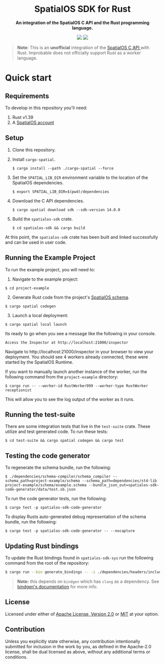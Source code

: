 <div align="center">
    <h1>SpatialOS SDK for Rust</h1>
    <p>
        <strong>An integration of the SpatialOS C API and the Rust programming language.</strong>
    </p>
    <p>
        <a href="https://deps.rs/repo/github/jamiebrynes7/spatialos-sdk-rs"><img src="https://deps.rs/repo/github/jamiebrynes7/spatialos-sdk-rs/status.svg"/></a>
        <img src="https://img.shields.io/badge/rustc-1.39-blue.svg"/>
    </p>
</div>


> **Note**: This is an **unofficial** integration of the [SpatialOS C API ](https://docs.improbable.io/reference/latest/capi/introduction) with Rust. Improbable does not officially support Rust as a worker language.

# Quick start

## Requirements

To develop in this repository you'll need:

1. Rust v1.39
2. A [SpatialOS account](https://www.improbable.io/get-spatialos) 

## Setup

1. Clone this repository.
2. Install `cargo-spatial`.
   
    ```
    $ cargo install --path ./cargo-spatial --force
    ```
3. Set the `SPATIAL_LIB_DIR` environment variable to the location of the SpatialOS dependencies.
   
   ```
   $ export SPATIAL_LIB_DIR=$(pwd)/dependencies
   ```
4. Download the C API dependencies.
   
   ```
   $ cargo spatial download sdk --sdk-version 14.0.0
   ```
5. Build the `spatialos-sdk` crate.
   
   ```
   $ cd spatialos-sdk && cargo build
   ```

At this point, the `spatialos-sdk` crate has been built and linked successfully and can be used in user code.

## Running the Example Project

To run the example project, you will need to:

1. Navigate to the example project:

  ```
  $ cd project-example
  ```
2. Generate Rust code from the project's [SpatialOS schema](https://docs.improbable.io/reference/14.2/shared/schema/introduction).
  ```
  $ cargo spatial codegen
  ```
3. Launch a local deployment:
  ```
  $ cargo spatial local launch
  ```

Its ready to go when you see a message like the following in your console.

```
Access the Inspector at http://localhost:21000/inspector
```

Navigate to http://localhost:21000/inspector in your browser to view your deployment. You should see 4 workers already connected,
these were started by the SpatialOS Runtime. 

If you want to manually launch another instance of the worker, run the following command from the `project-example` directory:

```
$ cargo run -- --worker-id RustWorker999 --worker-type RustWorker receptionist
```

This will allow you to see the log output of the worker as it runs.

## Running the test-suite

There are some integration tests that live in the `test-suite` crate. These utilize and test generated code. To run these tests: 

```
$ cd test-suite && cargo spatial codegen && cargo test
```

## Testing the code generator

To regenerate the schema bundle, run the following:

```
$ ./dependencies/schema-compiler/schema_compiler --schema_path=project-example/schema --schema_path=dependencies/std-lib project-example/schema/example.schema --bundle_json_out=spatialos-sdk-code-generator/data/test.sb.json
```

To run the code generator tests, run the following:

```
$ cargo test -p spatialos-sdk-code-generator
```

To display Rusts auto-generated debug representation of the schema bundle, run the following:

```
$ cargo test -p spatialos-sdk-code-generator -- --nocapture
```

## Updating Rust bindings

To update the Rust bindings found in `spatialos-sdk-sys` run the following command from the root of the repository:

```bash
$ cargo run --bin generate_bindings -- -i ./dependencies/headers/include/improbable/ -o ./spatialos-sdk-sys/src/
```

> **Note:** this depends on `bindgen` which has `clang` as a dependency. See [bindgen's documentation](https://rust-lang.github.io/rust-bindgen/requirements.html) for more info.

## License

Licensed under either of [Apache License, Version 2.0](LICENSE-APACHE) or [MIT](LICENSE-MIT) at your option.

## Contribution

Unless you explicitly state otherwise, any contribution intentionally submitted
for inclusion in the work by you, as defined in the Apache-2.0 license, shall be
dual licensed as above, without any additional terms or conditions.

